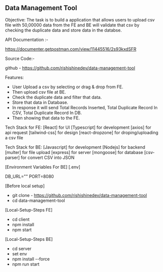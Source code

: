 ## Data Management Tool

Objective: The task is to build a application that allows users to upload csv file with
50,00000 data from the FE and BE will validate that csv by checking the duplicate data and store data in the databse.

API Documentation :-

https://documenter.getpostman.com/view/11445516/2s93kxdSFR

Source Code:-

github - https://github.com/rishishinedev/data-management-tool

Features:

- User Upload a csv by selecting or drag & drop from FE.
- Then upload csv file at BE.
- Check the duplicate data and filter that data.
- Store that data in Database.
- In response it will send Total Records Inserted, Total Duplicate Record In CSV, Total Duplicate Record In DB.
- Then showing that data to the FE.

Tech Stack for FE:
[React] for UI
[Typescript] for development
[axios] for api request
[tailwind-css] for design
[react-dropzone] for droping/uploading a csv file

Tech Stack for BE:
[Javascript] for development
[Nodejs] for backend
[multer] for file upload
[express] for server
[mongoose] for database
[csv-parser] for convert CSV into JSON

[Environment Variables For BE] [.env]

DB_URL=""
PORT=8080

[Before local setup]

- git clone - https://github.com/rishishinedev/data-management-tool
- cd data-management-tool

[Local-Setup-Steps FE]

- cd client
- npm install
- npm start

[Local-Setup-Steps BE]

- cd server
- set env
- npm install --force
- npm run start
